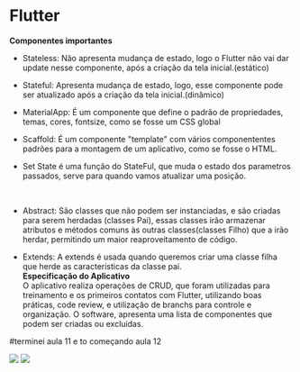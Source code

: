
# Flutter

<b>Componentes importantes </b>

- Stateless: Não apresenta mudança de estado, logo o Flutter não vai dar update nesse componente, após a criação da tela inicial.(estático)<br>

- Stateful: Apresenta mudança de estado, logo, esse componente pode ser atualizado após a criação da tela inicial.(dinâmico)<br>

- MaterialApp: É um componente que define o padrão de propriedades, temas, cores, fontsize, como se fosse um CSS global<br>

- Scaffold: É um componente "template" com vários componententes padrões para a montagem de um aplicativo, como se fosse o HTML.<br>

- Set State é uma função do StateFul, que muda o estado dos parametros passados, serve para quando vamos atualizar uma posição.<br>



<b><Entendimentos importantes sobre classes abstratas></b><br>
  
  
  
 - Abstract: São classes que não podem ser instanciadas, e são criadas para serem herdadas (classes Pai), essas classes irão armazenar atributos e métodos comuns às outras classes(classes Filho) que a irão herdar, permitindo um maior reaproveitamento de código.<br>

- Extends: A extends é usada quando queremos criar uma classe filha que herde as caracteristicas da classe pai.<br>
<b>Especificação do Aplicativo </b><br>
O aplicativo realiza operações de CRUD, que foram utilizadas para treinamento e os primeiros contatos com Flutter, utilizando boas práticas, code review, e utilização de branchs para controle e organização. O software, apresenta uma lista de componentes que podem ser criadas ou excluidas.


#terminei aula 11 e to começando aula 12














<div>
<img src="https://img.icons8.com/color/48/000000/flutter.png"/>
<img src="https://img.icons8.com/color/48/000000/dart.png"/>
</div>
